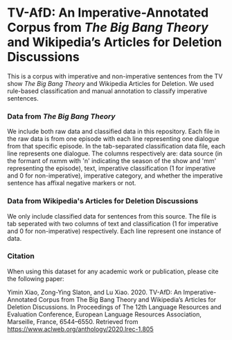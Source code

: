 # TV-AfD: An Imperative-Annotated Corpus from *The Big Bang Theory* and Wikipedia’s Articles for Deletion Discussions
This is a corpus with imperative and non-imperative sentences from the TV show *The Big Bang Theory* and Wikipedia Articles for Deletion. We used rule-based classification and manual annotation to classify imperative sentences.

### Data from *The Big Bang Theory*
We include both raw data and classified data in this repository. Each file in the raw data is from one episode with each line representing one dialogue from that specific episode. In the tab-separated classification data file, each line represents one dialogue. The columns respectively are: data source (in the formant of nxmm with 'n' indicating the season of the show and 'mm' representing the episode), text, imperative classification (1 for imperative and 0 for non-imperative), imperative category, and whether the imperative sentence has affixal negative markers or not.

### Data from Wikipedia's Articles for Deletion Discussions
We only include classified data for sentences from this source. The file is tab seperated with two columns of text and classification (1 for imperative and 0 for non-imperative) respectively. Each line represent one instance of data.

### Citation
When using this dataset for any academic work or publication, please cite the following paper: 

Yimin Xiao, Zong-Ying Slaton, and Lu Xiao. 2020. TV-AfD: An Imperative-Annotated Corpus from The Big Bang Theory and Wikipedia’s Articles for Deletion Discussions. In Proceedings of The 12th Language Resources and Evaluation Conference, European Language Resources Association, Marseille, France, 6544–6550. Retrieved from https://www.aclweb.org/anthology/2020.lrec-1.805
